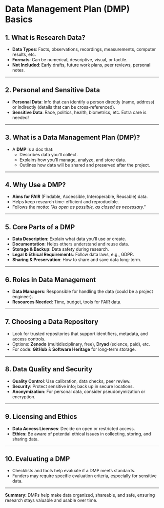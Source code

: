 # Data Management Plan (DMP) Basics

## 1. **What is Research Data?**
   - **Data Types**: Facts, observations, recordings, measurements, computer results, etc.
   - **Formats**: Can be numerical, descriptive, visual, or tactile.
   - **Not Included**: Early drafts, future work plans, peer reviews, personal notes.

---

## 2. **Personal and Sensitive Data**
   - **Personal Data**: Info that can identify a person directly (name, address) or indirectly (details that can be cross-referenced).
   - **Sensitive Data**: Race, politics, health, biometrics, etc. Extra care is needed!

---

## 3. **What is a Data Management Plan (DMP)?**
   - A **DMP** is a doc that:
      - Describes data you’ll collect.
      - Explains how you'll manage, analyze, and store data.
      - Outlines how data will be shared and preserved after the project.

---

## 4. **Why Use a DMP?**
   - **Aims for FAIR** (Findable, Accessible, Interoperable, Reusable) data.
   - Helps keep research time-efficient and reproducible.
   - Follows the motto: *"As open as possible, as closed as necessary."*

---

## 5. **Core Parts of a DMP**
   - **Data Description**: Explain what data you’ll use or create.
   - **Documentation**: Helps others understand and reuse data.
   - **Storage & Backup**: Data safety during research.
   - **Legal & Ethical Requirements**: Follow data laws, e.g., GDPR.
   - **Sharing & Preservation**: How to share and save data long-term.

---

## 6. **Roles in Data Management**
   - **Data Managers**: Responsible for handling the data (could be a project engineer).
   - **Resources Needed**: Time, budget, tools for FAIR data.

---

## 7. **Choosing a Data Repository**
   - Look for trusted repositories that support identifiers, metadata, and access controls.
   - Options: **Zenodo** (multidisciplinary, free), **Dryad** (science, paid), etc.
   - For code: **GitHub** & **Software Heritage** for long-term storage.

---

## 8. **Data Quality and Security**
   - **Quality Control**: Use calibration, data checks, peer review.
   - **Security**: Protect sensitive info; back up in secure locations.
   - **Anonymization**: For personal data, consider pseudonymization or encryption.

---

## 9. **Licensing and Ethics**
   - **Data Access Licenses**: Decide on open or restricted access.
   - **Ethics**: Be aware of potential ethical issues in collecting, storing, and sharing data.

---

## 10. **Evaluating a DMP**
   - Checklists and tools help evaluate if a DMP meets standards.
   - Funders may require specific evaluation criteria, especially for sensitive data.

---

**Summary**: DMPs help make data organized, shareable, and safe, ensuring research stays valuable and usable over time.
